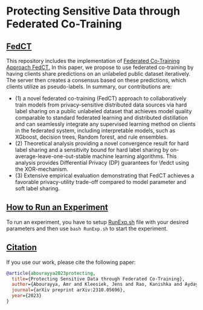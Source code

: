 # Protecting Sensitive Data through Federated Co-Training

## [FedCT](#FedCT)
This repository includes the implementation of [Federated Co-Training Approach FedCT.](https://arxiv.org/pdf/2310.05696.pdf) In this paper, we propose to use federated co-training by having clients share predictions on an unlabeled public dataset iteratively. The server then creates a consensus based on these predictions, which clients utilize as pseudo-labels. In summary, our contributions are:

- (1) a novel federated co-training (FedCT) approach to collaboratively train models from privacy-sensitive distributed data sources via hard label sharing on a public unlabeled dataset that achieves model quality comparable to standard federated learning and distributed distillation and can seamlessly integrate any supervised learning method on clients in the federated system, including interpretable models, such as XGboost, decision trees, Random forest, and rule ensembles.
- (2) Theoretical analysis providing a novel convergence result for hard label sharing and a sensitivity bound for hard label sharing by on-average-leave-one-out-stable machine learning algorithms. This analysis provides Differential Privacy (DP) guarantees for \fedct using the XOR-mechanism.
- (3) Extensive empirical evaluation demonstrating that FedCT achieves a favorable privacy-utility trade-off compared to model parameter and soft label sharing.



## [How to Run an Experiment](#How-to-Run-an-Experiment)
To run an experiment, you have to setup [RunExp.sh](https://github.com/kampmichael/distributedcotraining/blob/main/RunExp.sh) file with your desired parameters and then use `bash RunExp.sh` to start the experiment.

## [Citation](#citation)
If you use our work, please cite the following paper:

```bibtex
@article{abourayya2023protecting,
  title={Protecting Sensitive Data through Federated Co-Training},
  author={Abourayya, Amr and Kleesiek, Jens and Rao, Kanishka and Ayday, Erman and Rao, Bharat and Webb, Geoff and Kamp, Michael},
  journal={arXiv preprint arXiv:2310.05696},
  year={2023}
}



